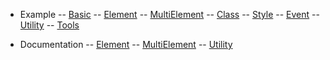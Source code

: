 - Example
-- [Basic](example/basic.md)
-- [Element](example/element.md)
-- [MultiElement](example/multi.md)
-- [Class](example/class.md)
-- [Style](example/style.md)
-- [Event](example/event.md)
-- [Utility](example/utility.md)
-- [Tools](example/tools.md)

- Documentation
-- [Element](documentation/element.md)
-- [MultiElement](documentation/multi.md)
-- [Utility](documentation/utility.md)